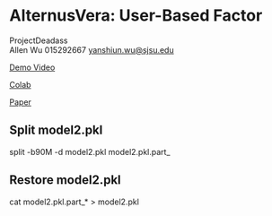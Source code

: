 # AlternusVera: User-Based Factor
ProjectDeadass  
Allen Wu 015292667 yanshiun.wu@sjsu.edu

[Demo Video](https://drive.google.com/file/d/11cvwsm8JXFGxWKDG4Mvso2T4lRpEtfKG/view?usp=sharing)

[Colab](https://drive.google.com/file/d/16zwCR5jlhYgkRAzNq8iTOrgeM_Mz4BDZ/view?usp=sharing)

[Paper](https://drive.google.com/file/d/1hM0AAZXkhuShQ6XoCnUyQlF__ZfSdmo_/view?usp=sharing)

## Split model2.pkl
split -b90M -d model2.pkl model2.pkl.part_

## Restore model2.pkl
cat model2.pkl.part_* > model2.pkl
